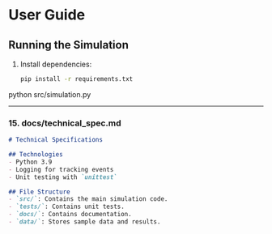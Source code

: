 # User Guide

## Running the Simulation
1. Install dependencies:
   ```bash
   pip install -r requirements.txt
python src/simulation.py

---

### 15. **docs/technical_spec.md**
```markdown
# Technical Specifications

## Technologies
- Python 3.9
- Logging for tracking events
- Unit testing with `unittest`

## File Structure
- `src/`: Contains the main simulation code.
- `tests/`: Contains unit tests.
- `docs/`: Contains documentation.
- `data/`: Stores sample data and results.
